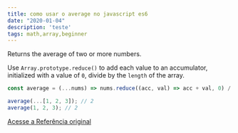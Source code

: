 ```yaml
---
title: como usar o average no javascript es6
date: "2020-01-04"
description: 'teste'
tags: math,array,beginner
---
```


Returns the average of two or more numbers.

Use `Array.prototype.reduce()` to add each value to an accumulator, initialized with a value of `0`, divide by the `length` of the array.

```js
const average = (...nums) => nums.reduce((acc, val) => acc + val, 0) / nums.length;
```

```js
average(...[1, 2, 3]); // 2
average(1, 2, 3); // 2
```


[Acesse a Referência original](http://github.com/30-seconds/)
